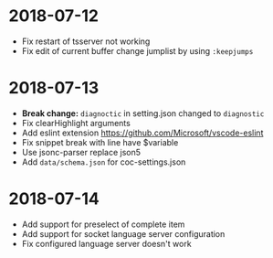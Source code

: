 # 2018-07-12

* Fix restart of tsserver not working
* Fix edit of current buffer change jumplist by using `:keepjumps`

# 2018-07-13

* **Break change:** `diagnoctic` in setting.json changed to `diagnostic`
* Fix clearHighlight arguments
* Add eslint extension https://github.com/Microsoft/vscode-eslint
* Fix snippet break with line have $variable
* Use jsonc-parser replace json5
* Add `data/schema.json` for coc-settings.json

# 2018-07-14

* Add support for preselect of complete item
* Add support for socket language server configuration
* Fix configured language server doesn't work
